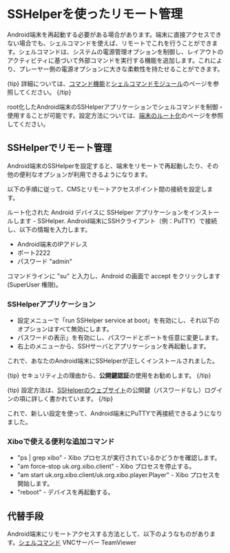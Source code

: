 <!--toc=android_install-->

# SSHelperを使ったリモート管理

Android端末を再起動する必要がある場合があります。端末に直接アクセスできない場合でも、シェルコマンドを使えば、リモートでこれを行うことができます。シェルコマンドは、システムの電源管理オプションを制御し、レイアウトのアクティビティに基づいて外部コマンドを実行する機能を追加します。これにより、プレーヤー側の電源オプションに大きな柔軟性を持たせることができます。

{tip}
詳細については、[コマンド機能](/manual/ja/displays_command_functionality.html)と[シェルコマンドモジュール](/manual/ja/media_module_shellcommand.html)のページを参照してください。
{/tip}

root化したAndroid端末のSSHelperアプリケーションでシェルコマンドを制御・使用することが可能です。設定方法については、[端末のルート化]()のページを参照してください。

## SSHelperでリモート管理

Android端末のSSHelperを設定すると、端末をリモートで再起動したり、その他の便利なオプションが利用できるようになります。

以下の手順に従って、CMSとリモートアクセスポイント間の接続を設定します。

ルート化された Android デバイスに SSHelper アプリケーションをインストールします - SSHelper. Android端末にSSHクライアント（例：PuTTY）で接続し、以下の情報を入力します。

- Android端末のIPアドレス
- ポート2222
- パスワード "admin"

コマンドラインに "su" と入力し、Android の画面で accept をクリックします (SuperUser 権限)。

### SSHelperアプリケーション

- 設定メニューで「run SSHelper service at boot」を有効にし、それ以下のオプションはすべて無効にします。
- パスワードの表示」を有効にし、パスワードとポートを任意に変更します。
- 右上のメニューから、SSHサーバとアプリケーションを再起動します。

これで、あなたのAndroid端末にSSHelperが正しくインストールされました。

{tip}
セキュリティ上の理由から、**公開鍵認証**の使用をお勧めします。
{/tip}

{tip}
設定方法は、[SSHelperのウェブサイト](https://arachnoid.com/android/SSHelper/index.html)の公開鍵（パスワードなし）ログインの項に詳しく書かれています。
{/tip}

これで、新しい設定を使って、Android端末にPuTTYで再接続できるようになりました。

### Xiboで使える便利な追加コマンド
- "ps | grep xibo" - Xibo プロセスが実行されているかどうかを確認します。
- "am force-stop uk.org.xibo.client" - Xibo プロセスを停止する。
- "am start uk.org.xibo.client/uk.org.xibo.player.Player" - Xibo プロセスを開始します。
- "reboot" - デバイスを再起動する。

## 代替手段
Android端末にリモートアクセスする方法として、以下のようなものがあります。[シェルコマンド](restart-rooted-device-with-a-shell-command.html) VNCサーバー TeamViewer
